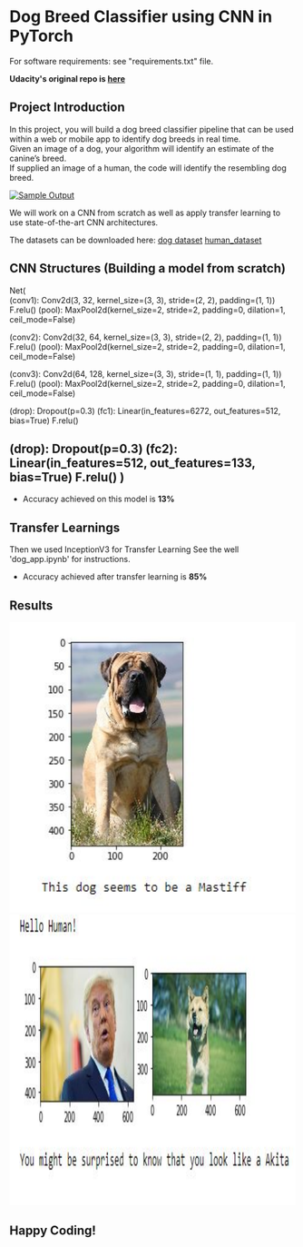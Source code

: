 # Dog Breed Classifier using CNN in PyTorch

For software requirements: see "requirements.txt" file.

**Udacity's original repo is [here](https://github.com/udacity/deep-learning-v2-pytorch/tree/master/project-dog-classification)**



## Project Introduction

In this project, you will build a dog breed classifier pipeline that can be used within a web or mobile app to identify dog breeds in real time.  
Given an image of a dog, your algorithm will  identify an estimate of the canine’s breed.  
If supplied an image of a  human, the code will identify the resembling dog breed.  

[![Sample Output](https://github.com/udacity/deep-learning-v2-pytorch/raw/master/project-dog-classification/images/sample_dog_output.png)](https://github.com/udacity/deep-learning-v2-pytorch/blob/master/project-dog-classification/images/sample_dog_output.png)

We will work on a CNN from scratch as well as apply transfer learning to use state-of-the-art CNN architectures.  


The datasets can be downloaded here:
[dog dataset](https://s3-us-west-1.amazonaws.com/udacity-aind/dog-project/dogImages.zip)
[human_dataset](https://s3-us-west-1.amazonaws.com/udacity-aind/dog-project/lfw.zip)

## CNN Structures (Building a model from scratch)

Net(  
  (conv1): Conv2d(3, 32, kernel_size=(3, 3), stride=(2, 2), padding=(1, 1))
  F.relu()
  (pool): MaxPool2d(kernel_size=2, stride=2, padding=0, dilation=1, ceil_mode=False)
  
  (conv2): Conv2d(32, 64, kernel_size=(3, 3), stride=(2, 2), padding=(1, 1))
  F.relu()
  (pool): MaxPool2d(kernel_size=2, stride=2, padding=0, dilation=1, ceil_mode=False)
  
  (conv3): Conv2d(64, 128, kernel_size=(3, 3), stride=(1, 1), padding=(1, 1))
  F.relu()
  (pool): MaxPool2d(kernel_size=2, stride=2, padding=0, dilation=1, ceil_mode=False)
  
  (drop): Dropout(p=0.3)
  (fc1): Linear(in_features=6272, out_features=512, bias=True)
  F.relu()
  
  (drop): Dropout(p=0.3)
  (fc2): Linear(in_features=512, out_features=133, bias=True)
  F.relu()
)
-----  

-	Accuracy achieved on this model is **13%**  


## Transfer Learnings

Then we used InceptionV3 for Transfer Learning
See the well 'dog_app.ipynb' for instructions.  

- Accuracy achieved after transfer learning is **85%**


## Results  

<img src="my_images/matiff.JPG" height="512" width="512">
<img src="my_images/trump.JPG" height="512" width="512">


## Happy Coding!
